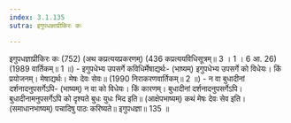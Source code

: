 ```yaml
---
index: 3.1.135
sutra: इगुपधज्ञाप्रीकिरः कः

---
```

इगुपधज्ञाप्रीकिरः कः (752) (अथ कप्रत्ययप्रकरणम्) (436 कप्रत्ययविधिसूत्रम्॥ 3 । 1 । 6 आ. 26) (1989 वार्तिकम्॥ 1 ॥) - इगुपधेभ्य उपसर्गे कविधिर्मेषाद्यर्थः- (भाष्यम्) इगुपधेभ्य उपसर्गे को विधेयः। किं प्रयोजनम्। मेषाद्यर्थः। मेषः देवः सेवः॥ (1990 निराकरणवार्तिकम्॥ 2 ॥) - न वा बुधादीनां दर्शनादनुपसर्गेऽपि- (भाष्यम्) न वा को विधेयः। किं कारणम्। बुधादीनां दर्शनादनुपसर्गेऽपि। बुधादीनामनुपसर्गेऽपि को दृश्यते बुधः युधः भिद इति॥ (आक्षेपभाष्यम्) कथं मेषः देवः सेव इति। (समाधानभाष्यम्) पचादिषु पाठः करिष्यते॥ इगुपधज्ञा॥ 135 ॥